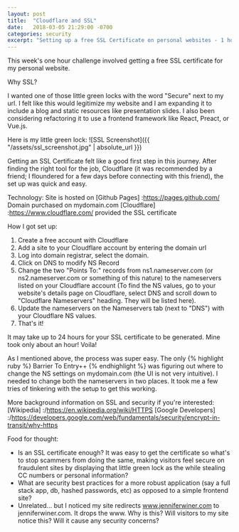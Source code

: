```yaml
---
layout: post
title:  "Cloudflare and SSL"
date:   2018-03-05 21:29:00 -0700
categories: security
excerpt: "Setting up a free SSL Certificate on personal websites - 1 hour challenge + how-to guide"
---
```


This week's one hour challenge involved getting a free SSL certificate for my personal website.

Why SSL?

I wanted one of those little green locks with the word "Secure" next to my url. I felt like this would legitimize my website and I am expanding it to include a blog and static resources like presentation slides. I also been considering refactoring it to use a frontend framework like React, Preact, or Vue.js.

Here is my little green lock:
![SSL Screenshot]({{ "/assets/ssl_screenshot.jpg" | absolute_url }})

Getting an SSL Certificate felt like a good first step in this journey. After finding the right tool for the job, Cloudflare (it was recommended by a friend; I floundered for a few days before connecting with this friend), the set up was quick and easy.

Technology:
Site is hosted on [Github Pages] :https://pages.github.com/
Domain purchased on mydomain.com
[Cloudflare] :https://www.cloudflare.com/ provided the SSL certificate

How I got set up:
1. Create a free account with Cloudflare
2. Add a site to your Cloudflare account by entering the domain url
3. Log into  domain registrar, select the domain.
4. Click on DNS to modify NS Record
5. Change the two "Points To:" records from ns1.nameserver.com (or ns2.nameserver.com or something of this nature) to the nameservers listed on your Cloudflare account (To find the NS values, go to your website's details page on Cloudflare, select DNS and scroll down to "Cloudflare Nameservers" heading. They will be listed here).
7. Update the nameservers on the Nameservers tab (next to "DNS") with your Cloudflare NS values.
6. That's it!

It may take up to 24 hours for your SSL certificate to be generated. Mine took only about an hour! Voila!

As I mentioned above, the process was super easy.
The only
{% highlight ruby %}
  Barrier To Entry++
{% endhighlight %}
was figuring out where to change the NS settings on mydomain.com (the UI is not very intuitive). I needed to change both the nameservers in two places. It took me a few tries of tinkering with the setup to get this working.

More background information on SSL and security if you're interested:
[Wikipedia] :/https://en.wikipedia.org/wiki/HTTPS
[Google Developers] :/https://developers.google.com/web/fundamentals/security/encrypt-in-transit/why-https

Food for thought:
- Is an SSL certificate enough? It was easy to get the certificate so what's to stop scammers from doing the same, making visitors feel secure on fraudulent sites by displaying that little green lock as the while stealing CC numbers or personal information?
- What are security best practices for a more robust application (say a full stack app, db, hashed passwords, etc) as opposed to a simple frontend site?
- Unrelated... but I noticed my site redirects www.jenniferwiner.com to jenniferwiner.com. It drops the www. Why is this? Will visitors to my site notice this? Will it cause any security concerns?
